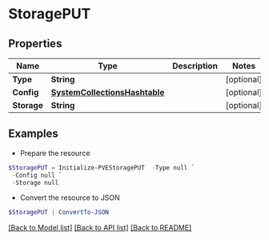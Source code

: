 # StoragePUT
## Properties

Name | Type | Description | Notes
------------ | ------------- | ------------- | -------------
**Type** | **String** |  | [optional] 
**Config** | [**SystemCollectionsHashtable**](.md) |  | [optional] 
**Storage** | **String** |  | [optional] 

## Examples

- Prepare the resource
```powershell
$StoragePUT = Initialize-PVEStoragePUT  -Type null `
 -Config null `
 -Storage null
```

- Convert the resource to JSON
```powershell
$StoragePUT | ConvertTo-JSON
```

[[Back to Model list]](../README.md#documentation-for-models) [[Back to API list]](../README.md#documentation-for-api-endpoints) [[Back to README]](../README.md)

